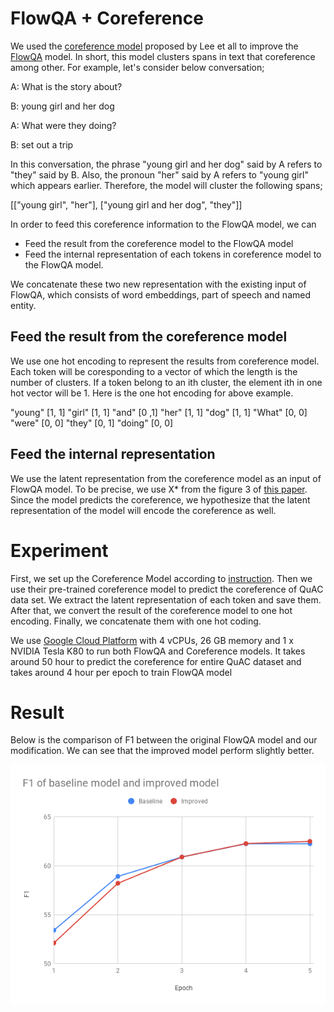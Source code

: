 # FlowQA + Coreference

We used the [coreference model](https://github.com/kentonl/e2e-coref) proposed by Lee et all to improve the [FlowQA](https://github.com/momohuang/FlowQA?fbclid=IwAR33nKQCFRc2AYqf09QIoElVMTVXNFjG0OzB3-H139_WyPJrq-1VaEyYrGk) model. 
In short, this model clusters spans in text that coreference among other.
For example, let's consider below conversation;

A: What is the story about?

B: young girl and her dog 

A: What were they doing?

B: set out a trip

In this conversation, the phrase "young girl and her dog" said by A refers to "they" said by B.
Also, the pronoun "her" said by A refers to "young girl" which appears earlier.
Therefore, the model will cluster the following spans;

[["young girl", "her"], ["young girl and her dog", "they"]]


In order to feed this coreference information to the FlowQA model, we can

* Feed the result from the coreference model to the FlowQA model
* Feed the internal representation of each tokens in coreference model to the FlowQA model.

We concatenate these two new representation with the existing input of FlowQA, which consists of word embeddings, part of speech and named entity.

## Feed the result from the coreference model 

We use one hot encoding to represent the results from coreference model. 
Each token will be coresponding to a vector of which the length is the number of clusters.
If a token belong to an ith cluster, the element ith in one hot vector will be 1.
Here is the one hot encoding for above example.

"young" [1, 1]
"girl" [1, 1]
"and" [0 ,1]
"her" [1, 1]
"dog" [1, 1]
"What" [0, 0]
"were" [0, 0]
"they" [0, 1]
"doing" [0, 0]

## Feed the internal representation 

We use the latent representation from the coreference model as an input of FlowQA model. To be precise, we use X* from the figure 3 of [this paper](https://arxiv.org/abs/1707.07045). Since the model predicts the coreference, we hypothesize that the latent representation of the model will encode the coreference as well.

# Experiment

First, we set up the Coreference Model according to [instruction](https://github.com/kentonl/e2e-coref). 
Then we use their pre-trained coreference model to predict the coreference of QuAC data set.
We extract the latent representation of each token and save them. 
After that, we convert the result of the coreference model to one hot encoding.
Finally, we concatenate them with one hot coding.


We use [Google Cloud Platform](https://cloud.google.com/) with 4 vCPUs, 26 GB memory and 1 x NVIDIA Tesla K80 to run both FlowQA and Coreference models. 
It takes around 50 hour to predict the coreference for entire QuAC dataset and takes around 4 hour per epoch to train FlowQA model


# Result

Below is the comparison of F1 between the original FlowQA model and our modification. We can see that the improved model perform slightly better.

![ ](/figure/coref-F1.png)
